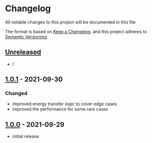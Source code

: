 # Changelog

All notable changes to this project will be documented in this file.

The format is based on [Keep a Changelog],
and this project adheres to [Semantic Versioning].

## [Unreleased]
- /


## [1.0.1] - 2021-09-30

### Changed
- improved energy transfer logic to cover edge cases
- improved the performance for some rare cases


## [1.0.0] - 2021-09-29
- initial release

<!-- Links -->
[keep a changelog]: https://keepachangelog.com/en/1.0.0/
[semantic versioning]: https://semver.org/spec/v2.0.0.html

<!-- Versions -->
[unreleased]: https://github.com/RLNT/minecraft_energymeter/compare/v1.16-1.0.1...HEAD
[1.0.1]: https://github.com/RLNT/minecraft_energymeter/compare/v1.16-1.0.0..v1.16-1.0.1
[1.0.0]: https://github.com/RLNT/minecraft_energymeter/releases/tag/v1.16-1.0.0
